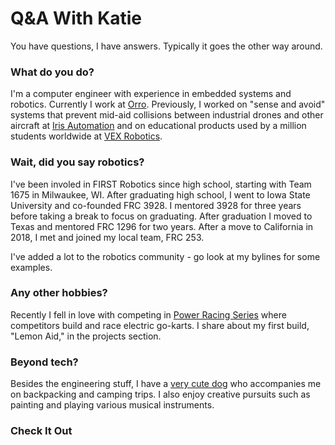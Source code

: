 # Q&A With Katie
You have questions, I have answers. Typically it goes the other way around.

### What do you do?
I'm a computer engineer with experience in embedded systems and robotics. Currently I work at [Orro](www.getorro.com). Previously, I worked on "sense and avoid" systems that prevent mid-aid collisions between industrial drones and other aircraft at [Iris Automation](https://www.irisonboard.com/) and on educational products used by a million students worldwide at [VEX Robotics](https://www.vexrobotics.com/).

### Wait, did you say robotics?
I've been involed in FIRST Robotics since high school, starting with Team 1675 in Milwaukee, WI. After graduating high school, I went to Iowa State University and co-founded FRC 3928. I mentored 3928 for three years before taking a break to focus on graduating. After graduation I moved to Texas and mentored FRC 1296 for two years. After a move to California in 2018, I met and joined my local team, FRC 253.

I've added a lot to the robotics community - go look at my bylines for some examples.

### Any other hobbies?
Recently I fell in love with competing in [Power Racing Series](http://www.powerracingseries.org/) where competitors build and race electric go-karts. I share about my first build, "Lemon Aid," in the projects section.

### Beyond tech?
Besides the engineering stuff, I have a [very cute dog](https://www.instagram.com/gatsbypaws/) who accompanies me on backpacking and camping trips. I also enjoy creative pursuits such as painting and playing various musical instruments.


### Check It Out
<!-- [Resume](Resume_.pdf)

[Projects](projects.md)

[Bylines](bylines.md)

[Speaker Bio](bio.md) 

[LinkedIn](https://www.linkedin.com/in/kwiden)
